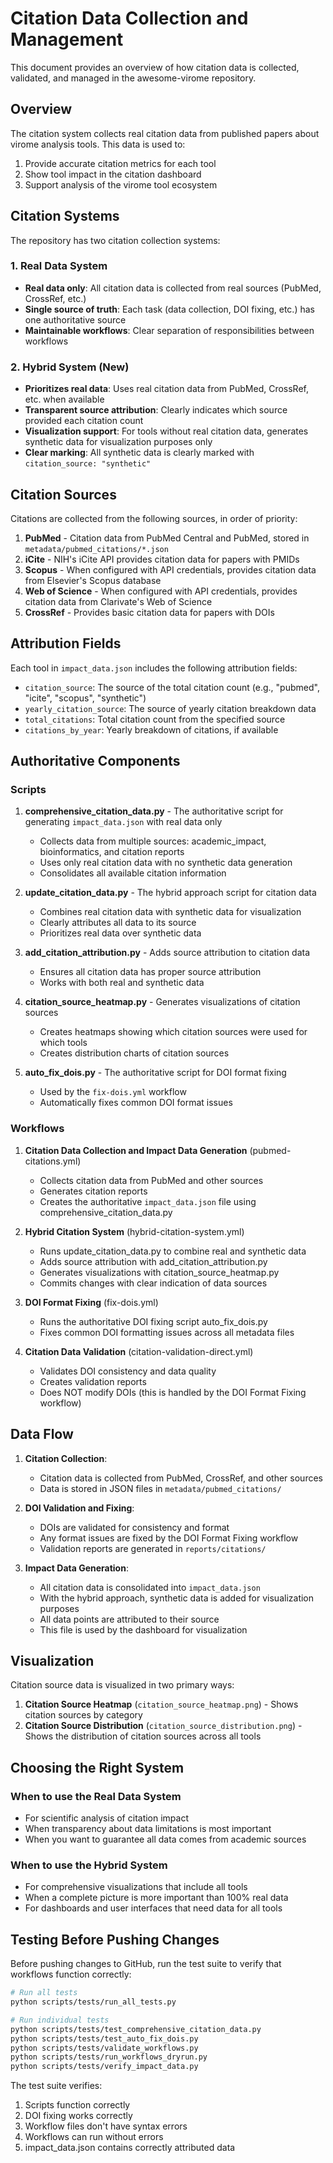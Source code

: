 # Citation Data Collection and Management

This document provides an overview of how citation data is collected, validated, and managed in the awesome-virome repository.

## Overview

The citation system collects real citation data from published papers about virome analysis tools. This data is used to:

1. Provide accurate citation metrics for each tool
2. Show tool impact in the citation dashboard
3. Support analysis of the virome tool ecosystem

## Citation Systems

The repository has two citation collection systems:

### 1. Real Data System

- **Real data only**: All citation data is collected from real sources (PubMed, CrossRef, etc.)
- **Single source of truth**: Each task (data collection, DOI fixing, etc.) has one authoritative source
- **Maintainable workflows**: Clear separation of responsibilities between workflows

### 2. Hybrid System (New)

- **Prioritizes real data**: Uses real citation data from PubMed, CrossRef, etc. when available
- **Transparent source attribution**: Clearly indicates which source provided each citation count 
- **Visualization support**: For tools without real citation data, generates synthetic data for visualization purposes only
- **Clear marking**: All synthetic data is clearly marked with `citation_source: "synthetic"`

## Citation Sources

Citations are collected from the following sources, in order of priority:

1. **PubMed** - Citation data from PubMed Central and PubMed, stored in `metadata/pubmed_citations/*.json`
2. **iCite** - NIH's iCite API provides citation data for papers with PMIDs
3. **Scopus** - When configured with API credentials, provides citation data from Elsevier's Scopus database
4. **Web of Science** - When configured with API credentials, provides citation data from Clarivate's Web of Science
5. **CrossRef** - Provides basic citation data for papers with DOIs

## Attribution Fields

Each tool in `impact_data.json` includes the following attribution fields:

- `citation_source`: The source of the total citation count (e.g., "pubmed", "icite", "scopus", "synthetic")
- `yearly_citation_source`: The source of yearly citation breakdown data
- `total_citations`: Total citation count from the specified source
- `citations_by_year`: Yearly breakdown of citations, if available

## Authoritative Components

### Scripts

1. **comprehensive_citation_data.py** - The authoritative script for generating `impact_data.json` with real data only
   - Collects data from multiple sources: academic_impact, bioinformatics, and citation reports
   - Uses only real citation data with no synthetic data generation
   - Consolidates all available citation information

2. **update_citation_data.py** - The hybrid approach script for citation data
   - Combines real citation data with synthetic data for visualization
   - Clearly attributes all data to its source
   - Prioritizes real data over synthetic data

3. **add_citation_attribution.py** - Adds source attribution to citation data
   - Ensures all citation data has proper source attribution
   - Works with both real and synthetic data

4. **citation_source_heatmap.py** - Generates visualizations of citation sources
   - Creates heatmaps showing which citation sources were used for which tools
   - Creates distribution charts of citation sources

5. **auto_fix_dois.py** - The authoritative script for DOI format fixing
   - Used by the `fix-dois.yml` workflow
   - Automatically fixes common DOI format issues

### Workflows

1. **Citation Data Collection and Impact Data Generation** (pubmed-citations.yml)
   - Collects citation data from PubMed and other sources
   - Generates citation reports
   - Creates the authoritative `impact_data.json` file using comprehensive_citation_data.py

2. **Hybrid Citation System** (hybrid-citation-system.yml)
   - Runs update_citation_data.py to combine real and synthetic data
   - Adds source attribution with add_citation_attribution.py
   - Generates visualizations with citation_source_heatmap.py
   - Commits changes with clear indication of data sources

3. **DOI Format Fixing** (fix-dois.yml)
   - Runs the authoritative DOI fixing script auto_fix_dois.py
   - Fixes common DOI formatting issues across all metadata files

4. **Citation Data Validation** (citation-validation-direct.yml)
   - Validates DOI consistency and data quality
   - Creates validation reports
   - Does NOT modify DOIs (this is handled by the DOI Format Fixing workflow)

## Data Flow

1. **Citation Collection**:
   - Citation data is collected from PubMed, CrossRef, and other sources
   - Data is stored in JSON files in `metadata/pubmed_citations/`

2. **DOI Validation and Fixing**:
   - DOIs are validated for consistency and format
   - Any format issues are fixed by the DOI Format Fixing workflow
   - Validation reports are generated in `reports/citations/`

3. **Impact Data Generation**:
   - All citation data is consolidated into `impact_data.json`
   - With the hybrid approach, synthetic data is added for visualization purposes
   - All data points are attributed to their source
   - This file is used by the dashboard for visualization

## Visualization

Citation source data is visualized in two primary ways:

1. **Citation Source Heatmap** (`citation_source_heatmap.png`) - Shows citation sources by category
2. **Citation Source Distribution** (`citation_source_distribution.png`) - Shows the distribution of citation sources across all tools

## Choosing the Right System

### When to use the Real Data System
- For scientific analysis of citation impact
- When transparency about data limitations is most important
- When you want to guarantee all data comes from academic sources

### When to use the Hybrid System
- For comprehensive visualizations that include all tools
- When a complete picture is more important than 100% real data
- For dashboards and user interfaces that need data for all tools

## Testing Before Pushing Changes

Before pushing changes to GitHub, run the test suite to verify that workflows function correctly:

```bash
# Run all tests
python scripts/tests/run_all_tests.py

# Run individual tests
python scripts/tests/test_comprehensive_citation_data.py
python scripts/tests/test_auto_fix_dois.py
python scripts/tests/validate_workflows.py
python scripts/tests/run_workflows_dryrun.py
python scripts/tests/verify_impact_data.py
```

The test suite verifies:
1. Scripts function correctly
2. DOI fixing works correctly
3. Workflow files don't have syntax errors
4. Workflows can run without errors
5. impact_data.json contains correctly attributed data